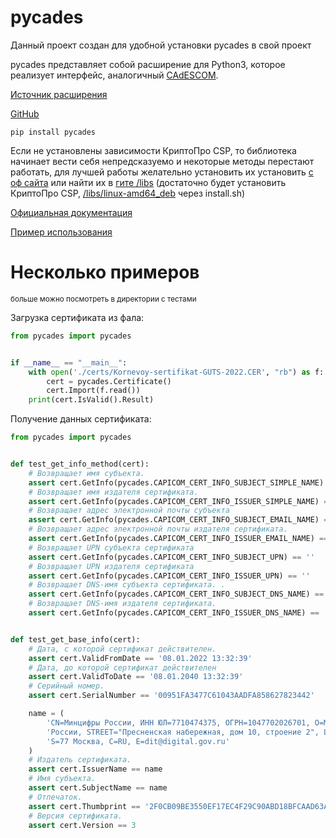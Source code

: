 # pycades

Данный проект создан для удобной установки pycades в свой проект

pycades представляет собой расширение для Python3, которое реализует интерфейс, аналогичный [CAdESCOM](https://docs.cryptopro.ru/cades/reference/cadescom).

[Источник расширения](https://docs.cryptopro.ru/cades/pycades)

[GitHub](https://github.com/KirillOgleznev/pycades)
    
    pip install pycades

Если не установлены зависимости КриптоПро CSP, то библиотека начинает вести себя непредсказуемо и 
некоторые методы перестают работать, для лучшей работы желательно установить их установить [с оф сайта](https://docs.cryptopro.ru/cades/pycades/pycades-build)
или найти их в [гите /libs](https://github.com/KirillOgleznev/pycades/tree/main/libs) (достаточно будет установить КриптоПро CSP, [/libs/linux-amd64_deb](https://github.com/KirillOgleznev/pycades/tree/main/libs/linux-amd64_deb) через install.sh)


[Официальная документация](https://docs.cryptopro.ru/cades/pycades)

[Пример использования](https://docs.cryptopro.ru/cades/pycades/pycades-samples)

# Несколько примеров
<sup>больше можно посмотреть в директории с тестами</sup>

Загрузка сертификата из фала:
```python
from pycades import pycades


if __name__ == "__main__":
    with open('./certs/Kornevoy-sertifikat-GUTS-2022.CER', "rb") as f:
        cert = pycades.Certificate()
        cert.Import(f.read())
    print(cert.IsValid().Result)
```
Получение данных сертификата:
```python
from pycades import pycades


def test_get_info_method(cert):
    # Возвращает имя субъекта.
    assert cert.GetInfo(pycades.CAPICOM_CERT_INFO_SUBJECT_SIMPLE_NAME) == 'Минцифры России'
    # Возвращает имя издателя сертификата.
    assert cert.GetInfo(pycades.CAPICOM_CERT_INFO_ISSUER_SIMPLE_NAME) == 'Минцифры России'
    # Возвращает адрес электронной почты субъекта
    assert cert.GetInfo(pycades.CAPICOM_CERT_INFO_SUBJECT_EMAIL_NAME) == 'dit@digital.gov.ru'
    # Возвращает адрес электронной почты издателя сертификата.
    assert cert.GetInfo(pycades.CAPICOM_CERT_INFO_ISSUER_EMAIL_NAME) == 'dit@digital.gov.ru'
    # Возвращает UPN субъекта сертификата
    assert cert.GetInfo(pycades.CAPICOM_CERT_INFO_SUBJECT_UPN) == ''
    # Возвращает UPN издателя сертификата
    assert cert.GetInfo(pycades.CAPICOM_CERT_INFO_ISSUER_UPN) == ''
    # Возвращает DNS-имя субъекта сертификата. .
    assert cert.GetInfo(pycades.CAPICOM_CERT_INFO_SUBJECT_DNS_NAME) == 'Минцифры России'
    # Возвращает DNS-имя издателя сертификата.
    assert cert.GetInfo(pycades.CAPICOM_CERT_INFO_ISSUER_DNS_NAME) == 'Минцифры России'


def test_get_base_info(cert):
    # Дата, с которой сертификат действителен.
    assert cert.ValidFromDate == '08.01.2022 13:32:39'
    # Дата, до которой сертификат действителен
    assert cert.ValidToDate == '08.01.2040 13:32:39'
    # Серийный номер.
    assert cert.SerialNumber == '00951FA3477C61043AADFA858627823442'

    name = (
        'CN=Минцифры России, ИНН ЮЛ=7710474375, ОГРН=1047702026701, O=Минцифры '
        'России, STREET="Пресненская набережная, дом 10, строение 2", L=г. Москва, '
        'S=77 Москва, C=RU, E=dit@digital.gov.ru'
    )
    # Издатель сертификата.
    assert cert.IssuerName == name
    # Имя субъекта.
    assert cert.SubjectName == name
    # Отпечаток.
    assert cert.Thumbprint == '2F0CB09BE3550EF17EC4F29C90ABD18BFCAAD63A'
    # Версия сертификата.
    assert cert.Version == 3

```